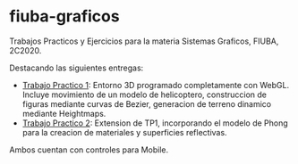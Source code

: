 # fiuba-graficos
Trabajos Practicos y Ejercicios para la materia Sistemas Graficos, FIUBA, 2C2020.

Destacando las siguientes entregas:
- [Trabajo Practico 1](https://franco.giordano.ar/fiuba-graficos/tp1): Entorno 3D programado completamente con WebGL. Incluye movimiento de un modelo de helicoptero, construccion de figuras mediante curvas de Bezier, generacion de terreno dinamico mediante Heightmaps.
- [Trabajo Practico 2](https://franco.giordano.ar/fiuba-graficos/tp2): Extension de TP1, incorporando el modelo de Phong para la creacion de materiales y superficies reflectivas. 

Ambos cuentan con controles para Mobile.
